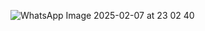 ![WhatsApp Image 2025-02-07 at 23 02 40](https://github.com/user-attachments/assets/a1f57bdb-8355-45a9-8f02-9f3d566f9717)
